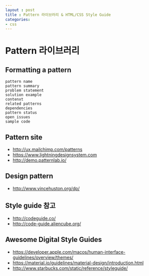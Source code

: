 ```yaml
---
layout : post
title : Pattern 라이브러리 & HTML/CSS Style Guide
categories: 
- css
---
```


# Pattern 라이브러리

## Formatting a pattern
    pattern name
    pattern summary
    problem statement
    solution example
    contenxt
    related patterns
    dependencies
    pattern status
    open issues
    sample code

## Pattern site
- http://ux.mailchimp.com/patterns
- https://www.lightningdesignsystem.com
- http://demo.patternlab.io/

## Design pattern
- http://www.vincehuston.org/dp/

## Style guide 참고
- http://codeguide.co/
- http://code-guide.aliencube.org/


## Awesome Digital Style Guides
- https://developer.apple.com/macos/human-interface-guidelines/overview/themes/
- https://material.io/guidelines/material-design/introduction.html
- http://www.starbucks.com/static/reference/styleguide/







